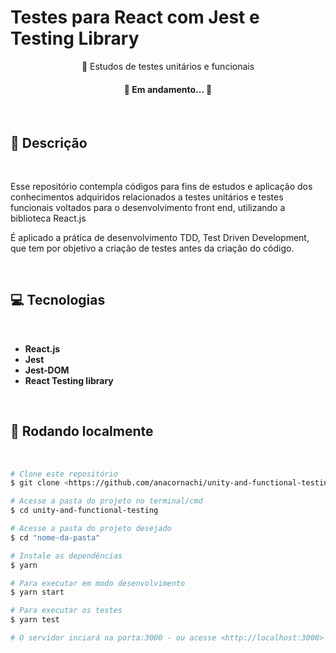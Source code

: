 # **Testes para React com Jest e Testing Library**

<p align="center">🎯 Estudos de testes unitários e funcionais</p>

<h4 align="center"> 
	🚧  Em andamento...  🚧
</h4>

<br>

## **🚀 Descrição**

<br>

Esse repositório contempla códigos para fins de estudos e aplicação dos conhecimentos adquiridos relacionados a testes unitários e testes funcionais voltados para o desenvolvimento front end, utilizando a biblioteca React.js

É aplicado a prática de desenvolvimento TDD, Test Driven Development, que tem por objetivo a criação de testes antes da criação do código.

<br>

## **💻 Tecnologias**

<br>

- **React.js**
- **Jest**
- **Jest-DOM**
- **React Testing library**

<br>

## **🎲 Rodando localmente**

<br>

```bash
# Clone este repositório
$ git clone <https://github.com/anacornachi/unity-and-functional-testing>

# Acesse a pasta do projeto no terminal/cmd
$ cd unity-and-functional-testing

# Acesse a pasta do projeto desejado
$ cd "nome-da-pasta"

# Instale as dependências
$ yarn

# Para executar em modo desenvolvimento
$ yarn start

# Para executar os testes
$ yarn test

# O servidor inciará na porta:3000 - ou acesse <http://localhost:3000>
```
